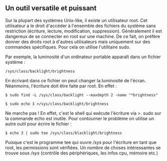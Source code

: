 ## Un outil versatile et puissant

Sur la plupart des systèmes Unix-like, il existe un utilisateur root. Cet utilisateur a le droit
d'accéder à l'ensemble des fichiers du système sans restriction (écriture, lecture, modification,
suppression). Généralement il est dangereux de se connecter en root sur une machine. De ce fait, on
préfère donner des droits root à d'autres utilisateurs mais uniquement sur des commandes
spécifiques. Pour cela on utilise l'utilitaire sudo.

Par exemple, la luminosité d'un ordinateur portable apparaît dans un fichier système :
```console
/sys/class/backlight/brightness
```
En écrivant dans ce fichier on peut changer la luminosité de l'écran. Néanmoins, l'écriture doit
être faite par root. En effet :
```console
$ sudo find -L /sys/class/backlight --maxdepth 2 -name "*brightness"

$ sudo echo 3 >/sys/class/backlight/brightness
```
Ne marche pas ! En effet, c'est le shell qui exécute l'écriture via >. sudo sur la commande echo est
inutile. Pour contourner le problème on utilise un autre outil pour écrire le fichier :
```console
$ echo 3 | sudo tee /sys/class/blacklight/brightness
```
Puisque c'est le programme tee qui ouvre */sys* pour l'écriture en tant que root, les permissions
sont vérifiées. Un nombre de choses intéressantes se trouve sous */sys* (contrôle des périphériques,
les infos cpu, mémoire etc.)
